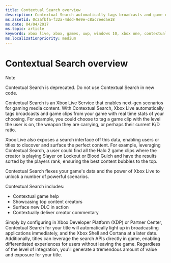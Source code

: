 ```yaml
---
title: Contextual Search overview
description: Contextual Search automatically tags broadcasts and game clips with real-time stats such as ranking, current level, weapons, and K/D ratio.
ms.assetid: 0c2afbfa-f32a-4ddd-9e9e-c8ac7eedae18
ms.date: 04/04/2017
ms.topic: article
keywords: xbox live, xbox, games, uwp, windows 10, xbox one, contextual search, broadcast, game clip
ms.localizationpriority: medium
---
```


# Contextual Search overview

> [!NOTE]
> Contextual Search is deprecated. Do not use Contextual Search in new code.

Contextual Search is an Xbox Live Service that enables next-gen scenarios for gaming media content.
With Contextual Search, Xbox Live automatically tags broadcasts and game clips from your game with real time stats of your choosing.
For example, you could choose to tag a game clip with the level the user is on, the weapon they are carrying, or perhaps their current K/D ratio.

Xbox Live also exposes a search interface off this data, enabling users or titles to discover and surface the perfect content.
For example, leveraging Contextual Search, a user could find all the Halo 2 game clips where the creator is playing Slayer on Lockout or Blood Gulch and have the results sorted by the players rank, ensuring the best content bubbles to the top.

Contextual Search flexes your game's data and the power of Xbox Live to unlock a number of powerful scenarios.

Contextual Search includes:
* Contextual game help
* Showcasing top content creators
* Surface new DLC in action
* Contextually deliver creator commentary

Simply by configuring in Xbox Developer Platform (XDP) or Partner Center, Contextual Search for your title will automatically light up in broadcasting applications immediately, and the Xbox Shell and Cortana at a later date.
Additionally, titles can leverage the search APIs directly in game, enabling differentiated experiences for users without leaving the game.
Regardless of the level of integration, you'll generate a tremendous amount of value and exposure for your title.
